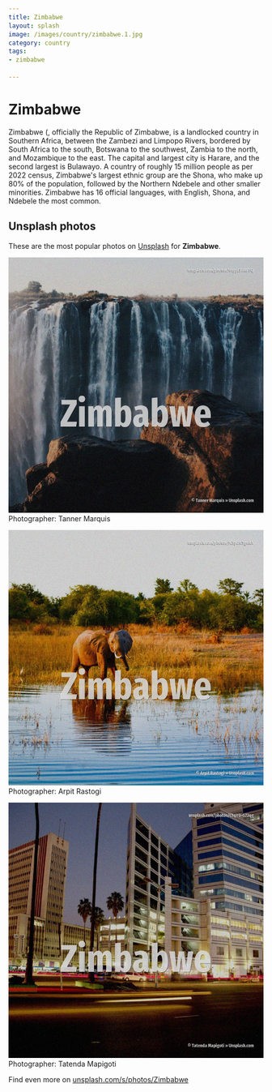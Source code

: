 ```yaml
---
title: Zimbabwe
layout: splash
image: /images/country/zimbabwe.1.jpg
category: country
tags:
- zimbabwe

---
```

# Zimbabwe

Zimbabwe (, officially the Republic of Zimbabwe, is a landlocked country in Southern Africa,  between the Zambezi and Limpopo Rivers, bordered by South Africa to the south, Botswana to the  southwest, Zambia to the north, and Mozambique to the east. The capital and largest city is Harare, and the second largest is Bulawayo.  A country of roughly 15 million people as per 2022 census, Zimbabwe's largest ethnic group are the  Shona, who make up 80% of the population, followed by the Northern Ndebele and other smaller  minorities. Zimbabwe has 16 official languages, with English, Shona, and Ndebele the most common. 

 
## Unsplash photos
These are the most popular photos on [Unsplash](https://unsplash.com) for **Zimbabwe**.
 
![Zimbabwe](/images/country/zimbabwe.1.jpg)
Photographer:  Tanner Marquis
 
![Zimbabwe](/images/country/zimbabwe.2.jpg)
Photographer:  Arpit Rastogi
 
![Zimbabwe](/images/country/zimbabwe.3.jpg)
Photographer:  Tatenda Mapigoti
 
Find even more on [unsplash.com/s/photos/Zimbabwe](https://unsplash.com/s/photos/Zimbabwe)
 
